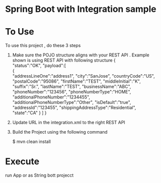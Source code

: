 Spring Boot with Integration sample 
=========================================

To Use 
=========================================

To use this project , do these 3 steps
1. Make sure the POJO structure aligns with your REST API . Example shown is using REST API with following structure
{  
   "status":"OK",
   "payload":[  
      {  
         "addressLineOne":"address1",
         "city":"SanJose",
         "countryCode":"US",
         "postalCode":"95086",
         "firstName":"TEST",
         "middleInitial":"K",
         "suffix":"Sr.",
         "lastName":"TEST",
         "businessName":"ABC",
         "phoneNumber":"123456",
         "phoneNumberType":"HOME",
         "additionalPhoneNumber":"1234455",
         "additionalPhoneNumberType":"Other",
         "isDefault":"true",
         "addressId":"123455",
         "shippingAddressType":"Residential",
         "state":"CA"
      }
   ]
}
2. Update URL in the integration.xml to the right REST API
3. Build the Project using the following command

    $ mvn clean install
    
Execute
=========================================    
run App or as String bott projecct

